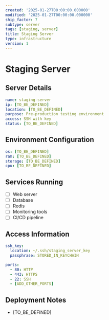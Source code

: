 ```yaml
---
created: '2025-01-27T00:00:00.000000'
modified: '2025-01-27T00:00:00.000000'
ship_factor: 7
subtype: server
tags: [staging, server]
title: Staging Server
type: infrastructure
version: 1
---
```


# Staging Server

## Server Details
```yaml
name: staging-server
ip: [TO_BE_DEFINED]
location: [TO_BE_DEFINED]
purpose: Pre-production testing environment
access: SSH with key
status: [TO_BE_DEFINED]
```

## Environment Configuration
```yaml
os: [TO_BE_DEFINED]
ram: [TO_BE_DEFINED]
storage: [TO_BE_DEFINED]
cpu: [TO_BE_DEFINED]
```

## Services Running
- [ ] Web server
- [ ] Database
- [ ] Redis
- [ ] Monitoring tools
- [ ] CI/CD pipeline

## Access Information
```yaml
ssh_key:
  location: ~/.ssh/staging_server_key
  passphrase: STORED_IN_KEYCHAIN

ports:
  - 80: HTTP
  - 443: HTTPS
  - 22: SSH
  - [ADD_OTHER_PORTS]
```

## Deployment Notes
- [TO_BE_DEFINED]
